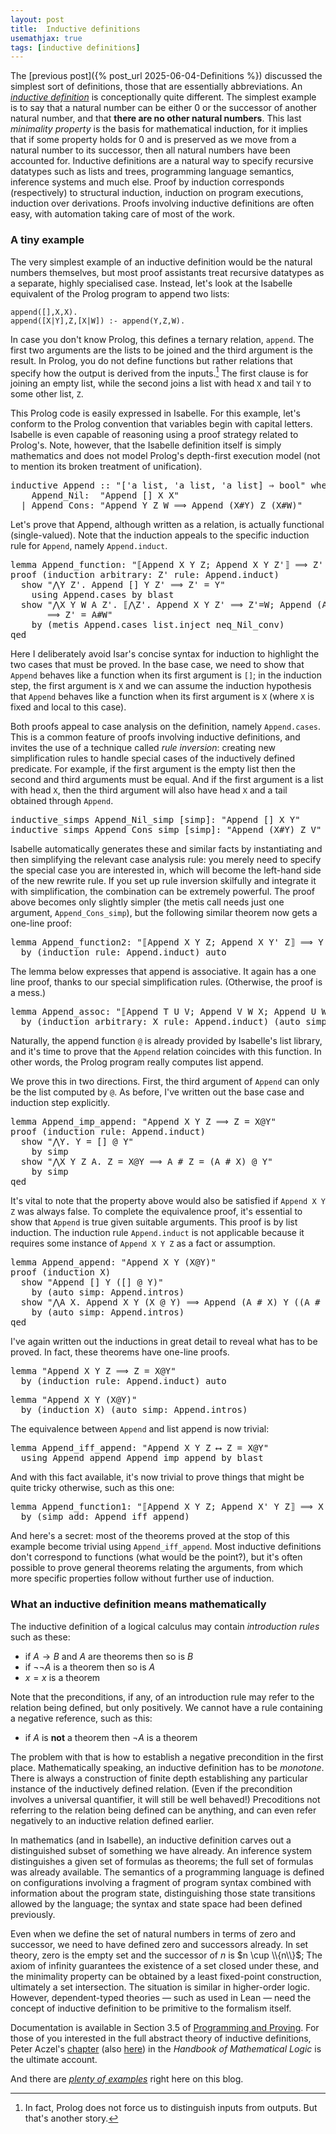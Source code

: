```yaml
---
layout: post
title:  Inductive definitions
usemathjax: true 
tags: [inductive definitions]
---
```

The [previous post]({% post_url 2025-06-04-Definitions %}) 
discussed the simplest sort of definitions,
those that are essentially abbreviations.
An [*inductive definition*](https://lawrencecpaulson.github.io/tag/inductive_definitions) is conceptionally quite different.
The simplest example is to say that a natural number can be either 0
or the successor of another natural number, and that **there are
no other natural numbers**.
This last *minimality property* is the basis for mathematical induction,
for it implies that if some property holds for 0 and is preserved as we move from a natural number to its successor, then all natural numbers have been accounted for.
Inductive definitions are a natural way to specify
recursive datatypes such as lists and trees, 
programming language semantics, inference systems
and much else. 
Proof by induction corresponds (respectively) to
structural induction, induction on program executions, induction over derivations.
Proofs involving inductive definitions are often easy,
with automation taking care of most of the work.

### A tiny example

The very simplest example of an inductive definition would be the natural numbers themselves, but most proof assistants treat recursive datatypes 
as a separate, highly specialised case.
Instead, let's look at the Isabelle equivalent of the Prolog program 
to append two lists:

```
append([],X,X).
append([X|Y],Z,[X|W]) :- append(Y,Z,W).  
```
In case you don't know Prolog, this defines a ternary relation, `append`.
The first two arguments are the lists to be joined 
and the third argument is the result.
In Prolog, you do not define functions but rather relations that specify
how the output is derived from the inputs.[^1]
The first clause is for joining an empty list, 
while the second joins a list with head `X` and tail `Y` to some other list, `Z`.

[^1]: In fact, Prolog does not force us to distinguish inputs from outputs. But that's another story.

This Prolog code is easily expressed in Isabelle.
For this example, let's conform to the Prolog convention that variables
begin with capital letters.
Isabelle is even capable of reasoning using a proof strategy related to Prolog's.
Note, however, that the Isabelle definition itself is simply mathematics and does not
model Prolog's depth-first execution model 
(not to mention its broken treatment of unification).

<pre class="source">
<span class="keyword1 command">inductive</span> <span class="entity">Append</span> <span class="main">::</span> <span class="quoted quoted"><span>"</span><span class="main">[</span><span class="tfree">'a</span> <span class="tconst">list</span><span class="main">,</span> <span class="tfree">'a</span> <span class="tconst">list</span><span class="main">,</span> <span class="tfree">'a</span> <span class="tconst">list</span><span class="main">]</span> <span class="main">⇒</span> <span class="tconst">bool</span><span>"</span> <span class="keyword2 keyword">where</span>
    Append_Nil<span class="main">:</span>  <span class="quoted"><span class="quoted"><span>"</span><span class="free">Append</span> <span class="main">[]</span></span> <span class="free bound entity">X</span> <span class="free bound entity">X</span><span>"</span></span>
  <span class="main">|</span> Append_Cons<span class="main">:</span> <span class="quoted"><span class="quoted"><span>"</span><span class="free">Append</span> <span class="free bound entity">Y</span> <span class="free bound entity">Z</span> <span class="free bound entity">W</span> <span class="main">⟹</span> <span class="free">Append</span> <span class="main">(</span><span class="free bound entity">X</span><span class="main">#</span></span><span class="free bound entity">Y</span><span class="main">)</span> <span class="free bound entity">Z</span> <span class="main">(</span><span class="free bound entity">X</span><span class="main">#</span></span><span class="free bound entity">W</span><span class="main">)</span><span>"</span></span>
</pre>


Let's prove that Append, although written as a relation, is actually functional
(single-valued).
Note that the induction appeals to the specific induction rule for
`Append`, namely `Append.induct`. 

<pre class="source">
<span class="keyword1 command">lemma</span> Append_function<span class="main">:</span> <span class="quoted quoted"><span>"</span><span class="main">⟦</span></span><span class="const">Append</span> <span class="free">X</span> <span class="free">Y</span> <span class="free">Z</span><span class="main">;</span> <span class="const">Append</span> <span class="free">X</span> <span class="free">Y</span> <span class="free">Z'</span><span class="main">⟧</span> <span class="main">⟹</span> <span class="free">Z'</span> <span class="main">=</span> <span class="free">Z</span><span>"</span><span>
</span><span class="keyword1 command">proof</span> <span class="main">(</span><span class="operator">induction</span> <span class="quasi_keyword">arbitrary</span><span class="main main">:</span> <span class="quoted free">Z'</span> <span class="quasi_keyword">rule</span><span class="main main">:</span> Append.induct<span class="main">)</span><span>
  </span><span class="keyword3 command">show</span> <span class="quoted quoted"><span>"</span><span class="main">⋀</span><span class="bound">Y</span> <span class="bound">Z'</span><span class="main">.</span> </span><span class="const">Append</span> <span class="main">[]</span> <span class="bound">Y</span> <span class="bound">Z'</span> <span class="main">⟹</span> <span class="bound">Z'</span> <span class="main">=</span> <span class="bound">Y</span><span>"</span><span>
    </span><span class="keyword1 command">using</span> Append.cases <span class="keyword1 command">by</span> <span class="operator">blast</span><span>
  </span><span class="keyword3 command">show</span> <span class="quoted quoted"><span>"</span><span class="main">⋀</span><span class="bound">X</span> <span class="bound">Y</span> <span class="bound">W</span> <span class="bound">A</span> <span class="bound">Z'</span><span class="main">.</span> <span class="main">⟦</span><span class="main">⋀</span><span class="bound">Z'</span><span class="main">.</span> </span><span class="const">Append</span> <span class="bound">X</span> <span class="bound">Y</span> <span class="bound">Z'</span> <span class="main">⟹</span> <span class="bound">Z'</span><span class="main">=</span><span class="bound">W</span><span class="main">;</span> <span class="const">Append</span> <span class="main">(</span><span class="bound">A</span><span class="main">#</span><span class="bound">X</span><span class="main">)</span> <span class="bound">Y</span> <span class="bound">Z'</span><span class="main">⟧</span><span>
       </span><span class="main">⟹</span> <span class="bound">Z'</span> <span class="main">=</span> <span class="bound">A</span><span class="main">#</span><span class="bound">W</span><span>"</span><span>
    </span><span class="keyword1 command">by</span> <span class="main">(</span><span class="operator">metis</span> Append.cases list.inject neq_Nil_conv<span class="main">)</span><span>
</span><span class="keyword1 command">qed</span>
</pre>

Here I deliberately avoid Isar's concise syntax for induction to
highlight the two cases that must be proved.
In the base case, we need to show that `Append` behaves like a function
when its first argument is `[]`;
in the induction step, the first argument is `X`
and we can assume the induction hypothesis that
`Append` behaves like a function
when its first argument is `X`
(where `X` is fixed and local to this case).

Both proofs appeal to
case analysis on the definition, namely `Append.cases`.
This is a common feature of proofs involving inductive definitions,
and invites the use of a technique called *rule inversion*:
creating new simplification rules to handle special cases
of the inductively defined predicate.
For example, if the first argument is the empty list then the second and third arguments must be equal.
And if the first argument is a list with head `X`,
then the third argument will also have head `X` and a tail obtained through `Append`.

<pre class="source">
<span class="keyword1 command">inductive_simps</span> Append_Nil_simp <span class="main">[</span><span class="operator">simp</span><span class="main">]</span><span class="main">:</span> <span class="quoted quoted">"</span><span class="const">Append</span> <span class="main">[]</span> <span class="free">X</span> <span class="free">Y</span><span>"</span><span>
<span class="keyword1 command">inductive_simps</span> Append_Cons_simp <span class="main">[</span><span class="operator">simp</span><span class="main">]</span><span class="main">:</span> <span class="quoted quoted">"</span><span class="const">Append</span> <span class="main">(</span><span class="free">X</span><span class="main">#</span><span class="free">Y</span><span class="main">)</span> <span class="free">Z</span> <span class="free">V</span><span>"</span></span>
</pre>

Isabelle automatically generates these and similar facts by instantiating and then simplifying the relevant case analysis rule:
you merely need to specify the special case you are interested in,
which will become the left-hand side of the new rewrite rule.
If you set up rule inversion skilfully and integrate it with simplification, the combination can be extremely powerful.
The proof above becomes only slightly simpler (the metis call needs just
one argument, `Append_Cons_simp`),
but the following similar theorem now gets a one-line proof:

<pre class="source">
<span class="keyword1 command">lemma</span> Append_function2<span class="main">:</span> <span class="quoted quoted"><span>"</span><span class="main">⟦</span></span><span class="const">Append</span> <span class="free">X</span> <span class="free">Y</span> <span class="free">Z</span><span class="main">;</span> <span class="const">Append</span> <span class="free">X</span> <span class="free">Y'</span> <span class="free">Z</span><span class="main">⟧</span> <span class="main">⟹</span> <span class="free">Y'</span> <span class="main">=</span> <span class="free">Y</span><span>"</span><span>
  </span><span class="keyword1 command">by</span> <span class="main">(</span><span class="operator">induction</span> <span class="quasi_keyword">rule</span><span class="main main">:</span> Append.induct<span class="main">)</span> <span class="operator">auto</span>
</pre>

The lemma below expresses that append is associative.
It again has a one line proof, thanks to our special simplification rules.
(Otherwise, the proof is a mess.)

<pre class="source">
<span class="keyword1 command">lemma</span> Append_assoc<span class="main">:</span> <span class="quoted quoted"><span>"</span><span class="main">⟦</span></span><span class="const">Append</span> <span class="free">T</span> <span class="free">U</span> <span class="free">V</span><span class="main">;</span> <span class="const">Append</span> <span class="free">V</span> <span class="free">W</span> <span class="free">X</span><span class="main">;</span> <span class="const">Append</span> <span class="free">U</span> <span class="free">W</span> <span class="free">Y</span><span class="main">⟧</span> <span class="main">⟹</span> <span class="const">Append</span> <span class="free">T</span> <span class="free">Y</span> <span class="free">X</span><span>"</span><span>
  </span><span class="keyword1 command">by</span> <span class="main">(</span><span class="operator">induction</span> <span class="quasi_keyword">arbitrary</span><span class="main main">:</span> <span class="quoted free">X</span> <span class="quasi_keyword">rule</span><span class="main main">:</span> Append.induct<span class="main">)</span> <span class="main">(</span><span class="operator">auto</span> <span class="quasi_keyword">simp</span><span class="main main">:</span> Append_function<span class="main">)</span>
</pre>

Naturally, the append function `@` is already provided by Isabelle's list library,
and it's time to prove that the `Append` relation coincides with this function.
In other words, the Prolog program really computes list append.

We prove this in two directions.
First, the third argument of `Append` can only be the list computed by `@`.
As before, I've written out the base case and induction step explicitly.

<pre class="source">
<span class="keyword1 command">lemma</span> Append_imp_append<span class="main">:</span> <span class="quoted quoted">"</span><span class="const">Append</span> <span class="free">X</span> <span class="free">Y</span> <span class="free">Z</span> <span class="main">⟹</span> <span class="free">Z</span> <span class="main">=</span> <span class="free">X</span><span class="main">@</span><span class="free">Y</span><span>"</span><span>
</span><span class="keyword1 command">proof</span> <span class="main">(</span><span class="operator">induction</span> <span class="quasi_keyword">rule</span><span class="main main">:</span> Append.induct<span class="main">)</span><span>
  </span><span class="keyword3 command">show</span> <span class="quoted"><span class="quoted"><span>"</span><span class="main">⋀</span><span class="bound">Y</span><span class="main">.</span> <span class="bound">Y</span> <span class="main">=</span></span> <span class="main">[]</span></span> <span class="main">@</span> <span class="bound">Y</span><span>"</span><span> 
    </span><span class="keyword1 command">by</span> <span class="operator">simp</span><span>
  </span><span class="keyword3 command">show</span> <span class="quoted"><span class="quoted"><span>"</span><span class="main">⋀</span><span class="bound">X</span> <span class="bound">Y</span> <span class="bound">Z</span> <span class="bound">A</span><span class="main">.</span> <span class="bound">Z</span> <span class="main">=</span></span> <span class="bound">X</span><span class="main">@</span></span><span class="bound">Y</span> <span class="main">⟹</span> <span class="bound">A</span> <span class="main">#</span> <span class="bound">Z</span> <span class="main">=</span> <span class="main">(</span><span class="bound">A</span> <span class="main">#</span> <span class="bound">X</span><span class="main">)</span> <span class="main">@</span> <span class="bound">Y</span><span>"</span><span>
    </span><span class="keyword1 command">by</span> <span class="operator">simp</span><span>
</span><span class="keyword1 command">qed</span>
</pre>

It's vital to note that the property above would also be satisfied
if `Append X Y Z` was always false. To complete the equivalence proof,
it's essential to show that `Append` is true given suitable arguments.
This proof is by list induction.
The induction rule `Append.induct` is not applicable because it requires
some instance of `Append X Y Z` as a fact or assumption.

<pre class="source">
<span class="keyword1 command">lemma</span> Append_append<span class="main">:</span> <span class="quoted quoted">"</span><span class="const">Append</span> <span class="free">X</span> <span class="free">Y</span> <span class="main">(</span><span class="free">X</span><span class="main">@</span><span class="free">Y</span><span class="main">)</span><span>"</span><span>
</span><span class="keyword1 command">proof</span> <span class="main">(</span><span class="operator">induction</span> <span class="quoted free">X</span><span class="main">)</span><span>
  </span><span class="keyword3 command">show</span> <span class="quoted quoted">"</span><span class="const">Append</span> <span class="main">[]</span> <span class="free">Y</span> <span class="main">(</span><span class="main">[]</span> <span class="main">@</span> <span class="free">Y</span><span class="main">)</span><span>"</span><span>
    </span><span class="keyword1 command">by</span> <span class="main">(</span><span class="operator">auto</span> <span class="quasi_keyword">simp</span><span class="main main">:</span> Append.intros<span class="main">)</span><span>
  </span><span class="keyword3 command">show</span> <span class="quoted quoted"><span>"</span><span class="main">⋀</span><span class="bound">A</span> <span class="bound">X</span><span class="main">.</span> </span><span class="const">Append</span> <span class="bound">X</span> <span class="free">Y</span> <span class="main">(</span><span class="bound">X</span> <span class="main">@</span> <span class="free">Y</span><span class="main">)</span> <span class="main">⟹</span> <span class="const">Append</span> <span class="main">(</span><span class="bound">A</span> <span class="main">#</span> <span class="bound">X</span><span class="main">)</span> <span class="free">Y</span> <span class="main">(</span><span class="main">(</span><span class="bound">A</span> <span class="main">#</span> <span class="bound">X</span><span class="main">)</span> <span class="main">@</span> <span class="free">Y</span><span class="main">)</span><span>"</span><span>
    </span><span class="keyword1 command">by</span> <span class="main">(</span><span class="operator">auto</span> <span class="quasi_keyword">simp</span><span class="main main">:</span> Append.intros<span class="main">)</span><span>
</span><span class="keyword1 command">qed</span>
</pre>

I've again written out the inductions in great detail to reveal
what has to be proved. In fact, these theorems have one-line proofs.

<pre class="source">
<span class="keyword1 command">lemma</span> <span class="quoted quoted">"</span><span class="const">Append</span> <span class="free">X</span> <span class="free">Y</span> <span class="free">Z</span> <span class="main">⟹</span> <span class="free">Z</span> <span class="main">=</span> <span class="free">X</span><span class="main">@</span><span class="free">Y</span><span>"</span><span>
  </span><span class="keyword1 command">by</span> <span class="main">(</span><span class="operator">induction</span> <span class="quasi_keyword">rule</span><span class="main main">:</span> Append.induct<span class="main">)</span> <span class="operator">auto</span>
</pre>

<pre class="source">
<span class="keyword1 command">lemma</span> <span class="quoted quoted">"</span><span class="const">Append</span> <span class="free">X</span> <span class="free">Y</span> <span class="main">(</span><span class="free">X</span><span class="main">@</span><span class="free">Y</span><span class="main">)</span><span>"</span><span>
  </span><span class="keyword1 command">by</span> <span class="main">(</span><span class="operator">induction</span> <span class="quoted free">X</span><span class="main">)</span> <span class="main">(</span><span class="operator">auto</span> <span class="quasi_keyword">simp</span><span class="main main">:</span> Append.intros<span class="main">)</span>
</pre>

The equivalence between `Append` and list append is now trivial:

<pre class="source">
<span class="keyword1 command">lemma</span> Append_iff_append<span class="main">:</span> <span class="quoted quoted">"</span><span class="const">Append</span> <span class="free">X</span> <span class="free">Y</span> <span class="free">Z</span> <span class="main">⟷</span> <span class="free">Z</span> <span class="main">=</span> <span class="free">X</span><span class="main">@</span><span class="free">Y</span><span>"</span><span>
  </span><span class="keyword1 command">using</span> Append_append Append_imp_append <span class="keyword1 command">by</span> <span class="operator">blast</span>
</pre>

And with this fact available, it's now trivial to prove things that might be
quite tricky otherwise, such as this one:

<pre class="source">
<span class="keyword1 command">lemma</span> Append_function1<span class="main">:</span> <span class="quoted quoted"><span>"</span><span class="main">⟦</span></span><span class="const">Append</span> <span class="free">X</span> <span class="free">Y</span> <span class="free">Z</span><span class="main">;</span> <span class="const">Append</span> <span class="free">X'</span> <span class="free">Y</span> <span class="free">Z</span><span class="main">⟧</span> <span class="main">⟹</span> <span class="free">X'</span> <span class="main">=</span> <span class="free">X</span><span>"</span><span>
  </span><span class="keyword1 command">by</span> <span class="main">(</span><span class="operator">simp</span> <span class="quasi_keyword">add</span><span class="main main">:</span> Append_iff_append<span class="main">)</span>
</pre>

And here's a secret: most of the theorems proved at the stop of this example
become trivial using `Append_iff_append`. Most inductive definitions don't
correspond to functions (what would be the point?), but it's often possible
to prove general theorems relating the arguments, from which more specific
properties follow without further use of induction.

### What an inductive definition means mathematically

The inductive definition of a logical calculus may contain *introduction rules* such 
as these:

* if $A\to B$ and $A$ are theorems then so is $B$
* if $\neg\neg A$ is a theorem then so is $A$
* $x=x$ is a theorem

Note that the preconditions, if any, of an introduction rule may refer to
the relation being defined, but only positively. We cannot have a rule 
containing a negative reference,
such as this:

* if $A$ is **not** a theorem then $\neg A$ is a theorem

The problem with that is how to establish a negative precondition in the first place.
Mathematically speaking, an inductive definition has to be *monotone*.
There is always a construction of finite depth
establishing any particular instance of the inductively defined relation.
(Even if the precondition involves a universal quantifier, 
it will still be well behaved!)
Precoditions not referring to the relation being defined can be anything,
and can even refer negatively to an inductive relation defined earlier.

In mathematics (and in Isabelle), an inductive definition carves out
a distinguished subset of something we have already.
An inference system distinguishes a given set of formulas as theorems;
the full set of formulas was already available.
The semantics of a programming language is defined on configurations involving
a fragment of program syntax combined with information about the program state,
distinguishing those state transitions allowed by the language;
the syntax and state space had been defined previously.

Even when we define the set of natural numbers in terms of zero and successor,
we need to have defined zero and successors already.
In set theory, zero is the empty set and the successor of $n$ is $n \cup \\{n\\}$;
The axiom of infinity guarantees the existence of a set closed under these,
and the minimality property can be obtained by a least fixed-point construction,
ultimately a set intersection.
The situation is similar in higher-order logic.
However, dependent-typed theories — such as used in Lean — need the concept of inductive definition to be primitive to the formalism itself.

Documentation is available in Section 3.5 of [Programming and Proving](https://isabelle.in.tum.de/dist/Isabelle/doc/prog-prove.pdf).
For those of you interested in the full abstract theory of inductive definitions,
Peter Aczel's [chapter](https://doi.org/10.1016/S0049-237X(08)71120-0) (also [here](/papers/Aczel-Inductive-Defs.pdf)) in the *Handbook of Mathematical Logic* is the ultimate account.

And there are [*plenty of examples*](https://lawrencecpaulson.github.io/tag/inductive_definitions) right here on this blog.
